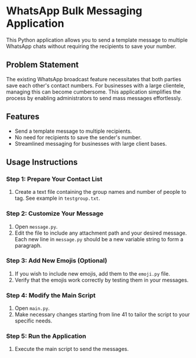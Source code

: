 # WhatsApp Bulk Messaging Application
This Python application allows you to send a template message to multiple WhatsApp chats without requiring the recipients to save your number.

## Problem Statement
The existing WhatsApp broadcast feature necessitates that both parties save each other's contact numbers. For businesses with a large clientele, managing this can become cumbersome. This application simplifies the process by enabling administrators to send mass messages effortlessly.

## Features
* Send a template message to multiple recipients.
* No need for recipients to save the sender's number.
* Streamlined messaging for businesses with large client bases.

## Usage Instructions
### Step 1: Prepare Your Contact List
1. Create a text file containing the group names and number of people to tag. See example in `testgroup.txt`.

### Step 2: Customize Your Message
1. Open `message.py`.
2. Edit the file to include any attachment path and your desired message. Each new line in `message.py` should be a new variable string to form a paragraph.

### Step 3: Add New Emojis (Optional)
1. If you wish to include new emojis, add them to the `emoji.py` file.
2. Verify that the emojis work correctly by testing them in your messages.

### Step 4: Modify the Main Script
1. Open `main.py`.
2. Make necessary changes starting from line 41 to tailor the script to your specific needs.

### Step 5: Run the Application
1. Execute the main script to send the messages.